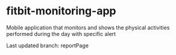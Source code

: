# fitbit-monitoring-app
Mobile application that monitors and shows the physical activities performed during the day with specific alert

Last updated branch: reportPage
